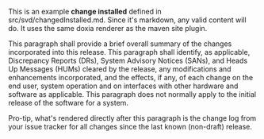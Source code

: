 This is an example **change installed** defined in src/svd/changedInstalled.md. 
Since it's markdown, any valid content will do. It uses the same doxia renderer 
as the maven site plugin.

This paragraph shall provide a brief overall summary of the 
changes incorporated into this release.   This paragraph shall 
identify, as applicable, Discrepancy Reports (DRs), System 
Advisory Notices (SANs), and Heads Up Messages (HUMs) cleared 
by the release, any modifications and enhancements incorporated, 
and the effects, if any, of each change on the end user, 
system operation and on interfaces with other hardware and 
software as applicable.  This paragraph does not normally apply
to the initial release of the software for a system.

Pro-tip, what's rendered directly after this paragraph is the change log from your
issue tracker for all changes since the last known (non-draft) release.